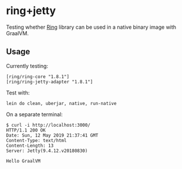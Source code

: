 # ring+jetty

Testing whether [Ring](https://github.com/ring-clojure/ring) library can be used in a native binary image with GraalVM.

## Usage

Currently testing:

    [ring/ring-core "1.8.1"]
    [ring/ring-jetty-adapter "1.8.1"]

Test with:

    lein do clean, uberjar, native, run-native

On a separate terminal:

``` text
$ curl -i http://localhost:3000/
HTTP/1.1 200 OK
Date: Sun, 12 May 2019 21:37:41 GMT
Content-Type: text/html
Content-Length: 13
Server: Jetty(9.4.12.v20180830)

Hello GraalVM
```
